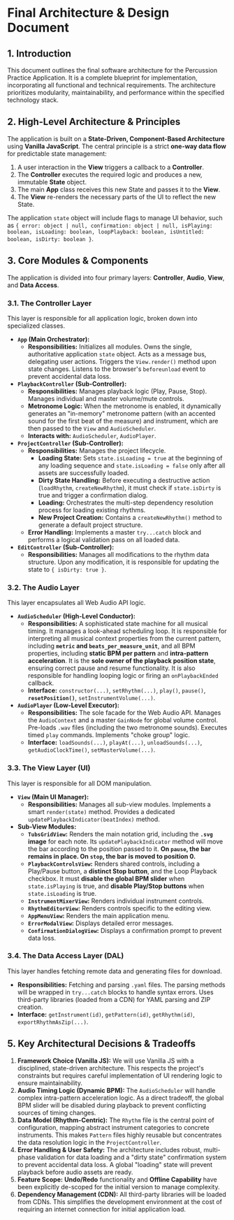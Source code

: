 # Final Architecture & Design Document

## 1. Introduction

This document outlines the final software architecture for the Percussion Practice Application. It is a complete blueprint for implementation, incorporating all functional and technical requirements. The architecture prioritizes modularity, maintainability, and performance within the specified technology stack.

## 2. High-Level Architecture & Principles

The application is built on a **State-Driven, Component-Based Architecture** using **Vanilla JavaScript**. The central principle is a strict **one-way data flow** for predictable state management:

1.  A user interaction in the **View** triggers a callback to a **Controller**.
2.  The **Controller** executes the required logic and produces a new, immutable **State** object.
3.  The main **App** class receives this new State and passes it to the **View**.
4.  The **View** re-renders the necessary parts of the UI to reflect the new State.

The application `state` object will include flags to manage UI behavior, such as `{ error: object | null, confirmation: object | null, isPlaying: boolean, isLoading: boolean, loopPlayback: boolean, isUntitled: boolean, isDirty: boolean }`.

## 3. Core Modules & Components

The application is divided into four primary layers: **Controller**, **Audio**, **View**, and **Data Access**.

### 3.1. The Controller Layer

This layer is responsible for all application logic, broken down into specialized classes.

*   **`App` (Main Orchestrator):**
    *   **Responsibilities:** Initializes all modules. Owns the single, authoritative application `state` object. Acts as a message bus, delegating user actions. Triggers the `View.render()` method upon state changes. Listens to the browser's `beforeunload` event to prevent accidental data loss.
*   **`PlaybackController` (Sub-Controller):**
    *   **Responsibilities:** Manages playback logic (Play, Pause, Stop). Manages individual and master volume/mute controls.
    *   **Metronome Logic:** When the metronome is enabled, it dynamically generates an "in-memory" metronome pattern (with an accented sound for the first beat of the measure) and instrument, which are then passed to the `View` and `AudioScheduler`.
    *   **Interacts with:** `AudioScheduler`, `AudioPlayer`.
*   **`ProjectController` (Sub-Controller):**
    *   **Responsibilities:** Manages the project lifecycle.
        *   **Loading State:** Sets `state.isLoading = true` at the beginning of any loading sequence and `state.isLoading = false` only after all assets are successfully loaded.
        *   **Dirty State Handling:** Before executing a destructive action (`loadRhythm`, `createNewRhythm`), it must check if `state.isDirty` is true and trigger a confirmation dialog.
        *   **Loading:** Orchestrates the multi-step dependency resolution process for loading existing rhythms.
        *   **New Project Creation:** Contains a `createNewRhythm()` method to generate a default project structure.
    *   **Error Handling:** Implements a master `try...catch` block and performs a logical validation pass on all loaded data.
*   **`EditController` (Sub-Controller):**
    *   **Responsibilities:** Manages all modifications to the rhythm data structure. Upon any modification, it is responsible for updating the state to `{ isDirty: true }`.

### 3.2. The Audio Layer

This layer encapsulates all Web Audio API logic.

*   **`AudioScheduler` (High-Level Conductor):**
    *   **Responsibilities:** A sophisticated state machine for all musical timing. It manages a look-ahead scheduling loop. It is responsible for interpreting all musical context properties from the current pattern, including **`metric` and `beats_per_measure_unit`**, and all BPM properties, including **static BPM per pattern** and **intra-pattern acceleration**. It is the **sole owner of the playback position state**, ensuring correct pause and resume functionality. It is also responsible for handling looping logic or firing an `onPlaybackEnded` callback.
    *   **Interface:** `constructor(...)`, `setRhythm(...)`, `play()`, `pause()`, **`resetPosition()`**, `setInstrumentVolume(...)`.
*   **`AudioPlayer` (Low-Level Executor):**
    *   **Responsibilities:** The sole facade for the Web Audio API. Manages the `AudioContext` and a master `GainNode` for global volume control. Pre-loads `.wav` files (including the two metronome sounds). Executes timed `play` commands. Implements "choke group" logic.
    *   **Interface:** `loadSounds(...)`, `playAt(...)`, `unloadSounds(...)`, `getAudioClockTime()`, `setMasterVolume(...)`.

### 3.3. The View Layer (UI)

This layer is responsible for all DOM manipulation.

*   **`View` (Main UI Manager):**
    *   **Responsibilities:** Manages all sub-view modules. Implements a smart `render(state)` method. Provides a dedicated `updatePlaybackIndicator(beatIndex)` method.
*   **Sub-View Modules:**
    *   **`TubsGridView`:** Renders the main notation grid, including the **`.svg` image** for each note. Its `updatePlaybackIndicator` method will move the bar according to the position passed to it. **On `pause`, the bar remains in place. On `stop`, the bar is moved to position 0.**
    *   **`PlaybackControlsView`:** Renders shared controls, including a Play/Pause button, a **distinct Stop button**, and the Loop Playback checkbox. It must **disable the global BPM slider** when `state.isPlaying` is true, and **disable Play/Stop buttons** when `state.isLoading` is true.
    *   **`InstrumentMixerView`:** Renders individual instrument controls.
    *   **`RhythmEditorView`:** Renders controls specific to the editing view.
    *   **`AppMenuView`:** Renders the main application menu.
    *   **`ErrorModalView`:** Displays detailed error messages.
    *   **`ConfirmationDialogView`:** Displays a confirmation prompt to prevent data loss.

### 3.4. The Data Access Layer (DAL)

This layer handles fetching remote data and generating files for download.

*   **Responsibilities:** Fetching and parsing `.yaml` files. The parsing methods will be wrapped in `try...catch` blocks to handle syntax errors. Uses third-party libraries (loaded from a CDN) for YAML parsing and ZIP creation.
*   **Interface:** `getInstrument(id)`, `getPattern(id)`, `getRhythm(id)`, `exportRhythmAsZip(...)`.

## 5. Key Architectural Decisions & Tradeoffs

1.  **Framework Choice (Vanilla JS):** We will use Vanilla JS with a disciplined, state-driven architecture. This respects the project's constraints but requires careful implementation of UI rendering logic to ensure maintainability.
2.  **Audio Timing Logic (Dynamic BPM):** The `AudioScheduler` will handle complex intra-pattern acceleration logic. As a direct tradeoff, the global BPM slider will be disabled during playback to prevent conflicting sources of timing changes.
3.  **Data Model (Rhythm-Centric):** The `Rhythm` file is the central point of configuration, mapping abstract instrument categories to concrete instruments. This makes `Pattern` files highly reusable but concentrates the data resolution logic in the `ProjectController`.
4.  **Error Handling & User Safety:** The architecture includes robust, multi-phase validation for data loading and a "dirty state" confirmation system to prevent accidental data loss. A global "loading" state will prevent playback before audio assets are ready.
5.  **Feature Scope:** **Undo/Redo** functionality and **Offline Capability** have been explicitly de-scoped for the initial version to manage complexity.
6.  **Dependency Management (CDN):** All third-party libraries will be loaded from CDNs. This simplifies the development environment at the cost of requiring an internet connection for initial application load.